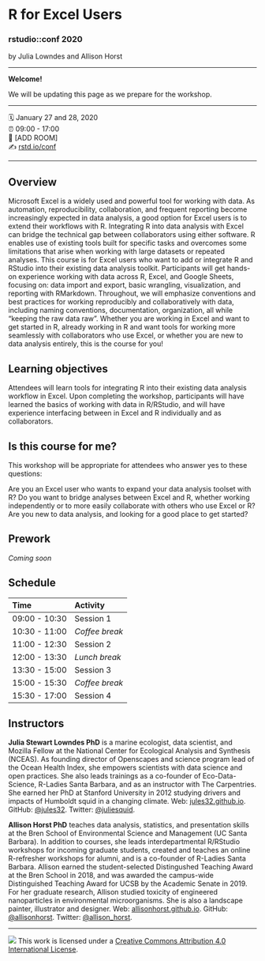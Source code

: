 R for Excel Users
================

### rstudio::conf 2020

by Julia Lowndes and Allison Horst

-----

**Welcome!** 

We will be updating this page as we prepare for the workshop. 

-----

:spiral_calendar: January 27 and 28, 2020  
:alarm_clock:     09:00 - 17:00  
:hotel:           \[ADD ROOM\]  
:writing_hand:    [rstd.io/conf](http://rstd.io/conf)

-----

## Overview

Microsoft Excel is a widely used and powerful tool for working with data. As automation, reproducibility, collaboration, and frequent reporting become increasingly expected in data analysis, a good option for Excel users is to extend their workflows with R. Integrating R into data analysis with Excel can bridge the technical gap between collaborators using either software. R enables use of existing tools built for specific tasks and overcomes some limitations that arise when working with large datasets or repeated analyses. This course is for Excel users who want to add or integrate R and RStudio into their existing data analysis toolkit. Participants will get hands-on experience working with data across R, Excel, and Google Sheets, focusing on: data import and export, basic wrangling, visualization, and reporting with RMarkdown. Throughout, we will emphasize conventions and best practices for working reproducibly and collaboratively with data, including naming conventions, documentation, organization, all while “keeping the raw data raw”. Whether you are working in Excel and want to get started in R, already working in R and want tools for working more seamlessly with collaborators who use Excel, or whether you are new to data analysis entirely, this is the course for you!



## Learning objectives

Attendees will learn tools for integrating R into their existing data analysis workflow in Excel. Upon completing the workshop, participants will have learned the basics of working with data in R/RStudio, and will have experience interfacing between in Excel and R individually and as collaborators.

## Is this course for me?

This workshop will be appropriate for attendees who answer yes to these questions:

Are you an Excel user who wants to expand your data analysis toolset with R?
Do you want to bridge analyses between Excel and R, whether working independently or to more easily collaborate with others who use Excel or R? 
Are you new to data analysis, and looking for a good place to get started?

## Prework

*Coming soon*
<!---
\[ADD INFORMATION YOU WANT LEARNERS TO HAVE / STEPS THEY WANT THEM TO
COMPLETE PRIOR TO THE WORKSHOP. THIS COULD BE A LINK TO A THREAD ON
RSTUDIO COMMUNITY, PACKAGE INSTALL INSTRUCTIONS, HOW TO GET AN
RSTUDIO.CLOUD ACCOUNT, ETC.\]
--->

## Schedule

| Time          | Activity         |
| :------------ | :--------------- |
| 09:00 - 10:30 | Session 1        |
| 10:30 - 11:00 | *Coffee break*   |
| 11:00 - 12:30 | Session 2        |
| 12:00 - 13:30 | *Lunch break*    |
| 13:30 - 15:00 | Session 3        |
| 15:00 - 15:30 | *Coffee break*   |
| 15:30 - 17:00 | Session 4        |

## Instructors

**Julia Stewart Lowndes PhD** is a marine ecologist, data scientist, and Mozilla Fellow at the National Center for Ecological Analysis and Synthesis (NCEAS). As founding director of Openscapes and science program lead of the Ocean Health Index, she empowers scientists with data science and open practices. She also leads trainings as a co-founder of Eco-Data-Science, R-Ladies Santa Barbara, and as an instructor with The Carpentries. She earned her PhD at Stanford University in 2012 studying drivers and impacts of Humboldt squid in a changing climate. Web: [jules32.github.io](http://jules32.github.io). GitHub: [@jules32](https://github.com/jules32). Twitter: [@juliesquid](https://twitter.com/juliesquid).

**Allison Horst PhD** teaches data analysis, statistics, and presentation skills at the Bren School of Environmental Science and Management (UC Santa Barbara). In addition to courses, she leads interdepartmental R/RStudio workshops for incoming graduate students, created and teaches an online R-refresher workshops for alumni, and is a co-founder of R-Ladies Santa Barbara. Allison earned the student-selected Distingushed Teaching Award at the Bren School in 2018, and was awarded the campus-wide Distinguished Teaching Award for UCSB by the Academic Senate in 2019. For her graduate research, Allison studied toxicity of engineered nanoparticles in environmental microorganisms. She is also a landscape painter, illustrator and designer. Web: [allisonhorst.github.io](http://allisonhorst.github.io). GitHub: [@allisonhorst](https://github.com/allisonhorst). Twitter: [@allison_horst](https://twitter.com/allison_horst). 


-----

![](https://i.creativecommons.org/l/by/4.0/88x31.png) This work is
licensed under a [Creative Commons Attribution 4.0 International
License](https://creativecommons.org/licenses/by/4.0/).
